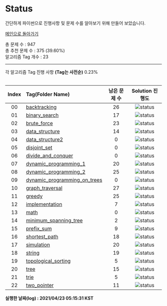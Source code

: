 # Status

간단하게 파이썬으로 진행사항 및 문제 수를 알아보기 위해 만들어 보았습니다.


[메인으로 돌아가기](https://github.com/tony9402/baekjoon)



총 문제 수 : 947  
총 추천 문제 수 : 375 (39.60%)  
알고리즘 Tag 개수 : 23  


<hr>
각 알고리즘 Tag 진행 사항 <b>(Tag는 사전순)</b> 0.23% <br><br>

| Index | Tag(Folder Name) |   남은 문제 수   | Solution 진행도 |
| :--:  | :--------------- |   :----------:   | :------------:  |
| 00 |  [backtracking](./../../tree/main/backtracking) | 26 |![status](https://img.shields.io/badge/-3.70%25-31AE0F) |  
| 01 |  [binary_search](./../../tree/main/binary_search) | 17 |![status](https://img.shields.io/badge/-10.53%25-31AE0F) |  
| 02 |  [brute_force](./../../tree/main/brute_force) | 23 |![status](https://img.shields.io/badge/-23.33%25-31AE0F) |  
| 03 |  [data_structure](./../../tree/main/data_structure) | 14 |![status](https://img.shields.io/badge/-6.67%25-31AE0F) |  
| 04 |  [data_structure2](./../../tree/main/data_structure2) | 0 |![status](https://img.shields.io/badge/-100.00%25-0885CC) |  
| 05 |  [disjoint_set](./../../tree/main/disjoint_set) | 0 |![status](https://img.shields.io/badge/-100.00%25-0885CC) |  
| 06 |  [divide_and_conquer](./../../tree/main/divide_and_conquer) | 0 |![status](https://img.shields.io/badge/-100.00%25-0885CC) |  
| 07 |  [dynamic_programming_1](./../../tree/main/dynamic_programming_1) | 20 |![status](https://img.shields.io/badge/-20.00%25-31AE0F) |  
| 08 |  [dynamic_programming_2](./../../tree/main/dynamic_programming_2) | 25 |![status](https://img.shields.io/badge/-3.85%25-31AE0F) |  
| 09 |  [dynamic_programming_on_trees](./../../tree/main/dynamic_programming_on_trees) | 0 |![status](https://img.shields.io/badge/-100.00%25-0885CC) |  
| 10 |  [graph_traversal](./../../tree/main/graph_traversal) | 27 |![status](https://img.shields.io/badge/-3.57%25-31AE0F) |  
| 11 |  [greedy](./../../tree/main/greedy) | 25 |![status](https://img.shields.io/badge/-3.85%25-31AE0F) |  
| 12 |  [implementation](./../../tree/main/implementation) | 7 |![status](https://img.shields.io/badge/-69.57%25-31AE0F) |  
| 13 |  [math](./../../tree/main/math) | 0 |![status](https://img.shields.io/badge/-100.00%25-0885CC) |  
| 14 |  [minimum_spanning_tree](./../../tree/main/minimum_spanning_tree) | 2 |![status](https://img.shields.io/badge/-71.43%25-31AE0F) |  
| 15 |  [prefix_sum](./../../tree/main/prefix_sum) | 9 |![status](https://img.shields.io/badge/-10.00%25-31AE0F) |  
| 16 |  [shortest_path](./../../tree/main/shortest_path) | 18 |![status](https://img.shields.io/badge/-0.00%25-DFFD26) |  
| 17 |  [simulation](./../../tree/main/simulation) | 20 |![status](https://img.shields.io/badge/-23.08%25-31AE0F) |  
| 18 |  [string](./../../tree/main/string) | 19 |![status](https://img.shields.io/badge/-0.00%25-DFFD26) |  
| 19 |  [topological_sorting](./../../tree/main/topological_sorting) | 5 |![status](https://img.shields.io/badge/-0.00%25-DFFD26) |  
| 20 |  [tree](./../../tree/main/tree) | 15 |![status](https://img.shields.io/badge/-0.00%25-DFFD26) |  
| 21 |  [trie](./../../tree/main/trie) | 5 |![status](https://img.shields.io/badge/-0.00%25-DFFD26) |  
| 22 |  [two_pointer](./../../tree/main/two_pointer) | 11 |![status](https://img.shields.io/badge/-0.00%25-DFFD26) |  


**실행한 날짜(log) : 2021/04/23 05:15:31 KST**
